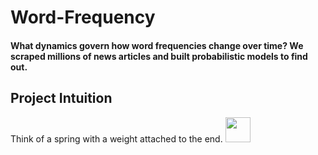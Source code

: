# Word-Frequency
#### What dynamics govern how word frequencies change over time? We scraped millions of news articles and built probabilistic models to find out.

## Project Intuition
Think of a spring with a weight attached to the end. 
<img src="https://web2.ph.utexas.edu/~coker2/index.files/MassSpring.gif" width="40" height="40" />

